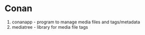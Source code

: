 Conan
=====

1. conanapp - program to manage media files and tags/metadata
2. mediatree - library for media file tags
